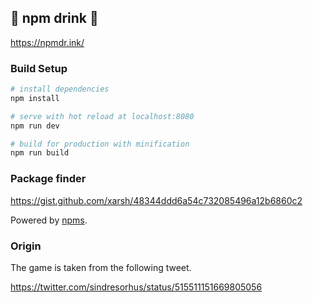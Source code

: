 🍺 npm drink 🍺
-----

<https://npmdr.ink/>


### Build Setup

``` bash
# install dependencies
npm install

# serve with hot reload at localhost:8080
npm run dev

# build for production with minification
npm run build
```


### Package finder
<https://gist.github.com/xarsh/48344ddd6a54c732085496a12b6860c2>

Powered by [npms](https://npms.io).


### Origin

The game is taken from the following tweet.

https://twitter.com/sindresorhus/status/515511151669805056
